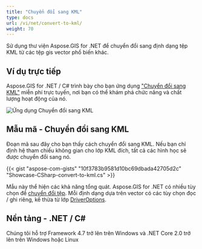 ```yaml
---
title: "Chuyển đổi sang KML"
type: docs
url: /vi/net/convert-to-kml/
weight: 70
---
```


Sử dụng thư viện Aspose.GIS for .NET để chuyển đổi sang định dạng tệp KML từ các tệp gis vector phổ biến khác.

## **Ví dụ trực tiếp**

Aspose.GIS for .NET / C# trình bày cho bạn ứng dụng ["Chuyển đổi sang KML"](https://products.aspose.app/gis/conversion/convert-to-kml) miễn phí trực tuyến, nơi bạn có thể khám phá chức năng và chất lượng hoạt động của nó.

![Ứng dụng Chuyển đổi sang KML](conversion.png)

## **Mẫu mã - Chuyển đổi sang KML**

Đoạn mã sau đây cho bạn thấy cách chuyển đổi sang KML. Nếu bạn chỉ định hệ tham chiếu không gian cho lớp KML đích, tất cả các hình học sẽ được chuyển đổi sang nó. 

{{< gist "aspose-com-gists" "10f3783b9581d10bc69dbada42705d2c" "Showcase-CSharp-convert-to-kml.cs" >}}

Mẫu này thể hiện các khả năng tổng quát. Aspose.GIS for .NET có nhiều tùy chọn để [chuyển đổi tệp](https://docs.aspose.com/gis/net/vector-layers/). Mỗi định dạng dựa trên vector có các tùy chọn đọc / ghi riêng, kế thừa từ lớp [DriverOptions](https://reference.aspose.com/gis/net/aspose.gis/driveroptions).

## **Nền tảng - .NET / C#**

Chúng tôi hỗ trợ Framework 4.7 trở lên trên Windows và .NET Core 2.0 trở lên trên Windows hoặc Linux
